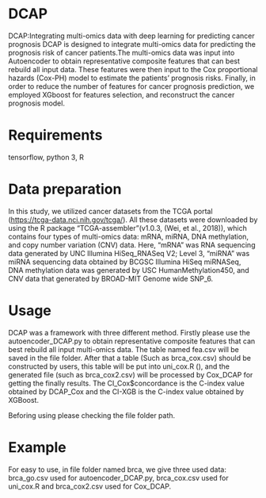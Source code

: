 # DCAP
DCAP:Integrating multi-omics data with deep learning for predicting cancer prognosis
DCAP is designed to integrate multi-omics data for predicting the prognosis risk of cancer patients.The multi-omics data was input into Autoencoder to obtain representative composite features that can best rebuild all input data. These features were then input to the Cox proportional hazards (Cox-PH) model to estimate the patients’ prognosis risks. Finally, in order to reduce the number of features for cancer prognosis prediction, we employed XGboost for features selection, and reconstruct the cancer prognosis model.

# Requirements
tensorflow, python 3, R

# Data preparation
In this study, we utilized cancer datasets from the TCGA portal (https://tcga-data.nci.nih.gov/tcga/). All these datasets were downloaded by using the R package “TCGA-assembler”(v1.0.3, (Wei, et al., 2018)), which contains four types of multi-omics data: mRNA, miRNA, DNA methylation, and copy number variation (CNV) data. Here, “mRNA” was RNA sequencing data generated by UNC Illumina HiSeq_RNASeq V2; Level 3, “miRNA” was miRNA sequencing data obtained by BCGSC Illumina HiSeq miRNASeq, DNA methylation data was generated by USC HumanMethylation450, and CNV data that generated by BROAD-MIT Genome wide SNP_6. 

# Usage
DCAP was a framework with three different method.  Firstly please use the autoencoder_DCAP.py to obtain representative composite features that can best rebuild all input multi-omics data. The table named fea.csv will be saved in the file folder. After that a table (Such as  brca_cox.csv) should be constructed by users, this table will be put into uni_cox.R (), and the generated file (such as brca_cox2.csv) will be processed by Cox_DCAP for getting the finally results. The CI_Cox$concordance is the C-index value obtained by DCAP_Cox and the CI-XGB is the C-index value obtained by XGBoost.

Beforing using please checking the file folder path. 

# Example
For easy to use, in file folder named brca, we give three used data: brca_go.csv used for autoencoder_DCAP.py, brca_cox.csv used for uni_cox.R and  brca_cox2.csv used for Cox_DCAP.
